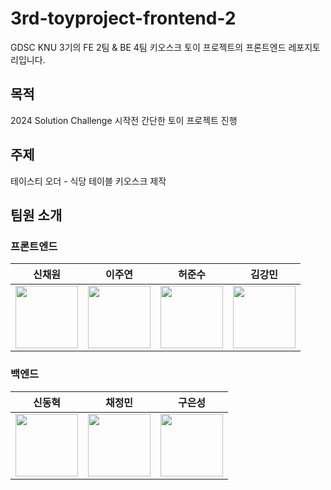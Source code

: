 # 3rd-toyproject-frontend-2
GDSC KNU 3기의 FE 2팀 &amp; BE 4팀 키오스크 토이 프로젝트의 프론트엔드 레포지토리입니다.

## 목적
2024 Solution Challenge 시작전 간단한 토이 프로젝트 진행

## 주제
테이스티 오더 - 식당 테이블 키오스크 제작

## 팀원 소개
### 프론트엔드
| 신채원 | 이주연 | 허준수 | 김강민 |
|:----:|:----:|:----:|:----:|
| [<img src="https://github.com/chae-won-shin.png" width="100px">](https://github.com/chae-won-shin) | [<img src="https://github.com/leejooyeonn.png" width="100px">](https://github.com/leejooyeonn) | [<img src="https://github.com/githeoheo.png" width="100px">](https://github.com/githeoheo) | [<img src="https://github.com/Dobbymin.png" width="100px">](https://github.com/Dobbymin)|

### 백엔드
| 신동혁 | 채정민 | 구은성 |
|:----:|:----:|:----:|
| [<img src="https://github.com/WannaBeTop.png" width="100px">](https://github.com/WannaBeTop) | [<img src="https://github.com/chaejm55.png" width="100px">](https://github.com/chaejm55) | [<img src="https://github.com/Koo-EunSung.png" width="100px">](https://github.com/Koo-EunSung) |
